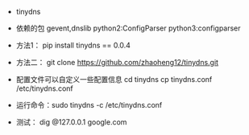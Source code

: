 * tinydns

* 依赖的包 gevent,dnslib  python2:ConfigParser python3:configparser

* 方法1： pip install tinydns == 0.0.4

* 方法二： git clone https://github.com/zhaoheng12/tinydns.git

* 配置文件可以自定义一些配置信息 cd tinydns  cp tinydns.conf /etc/tinydns.conf

* 运行命令：sudo tinydns -c  /etc/tinydns.conf

* 测试： dig @127.0.0.1 google.com

